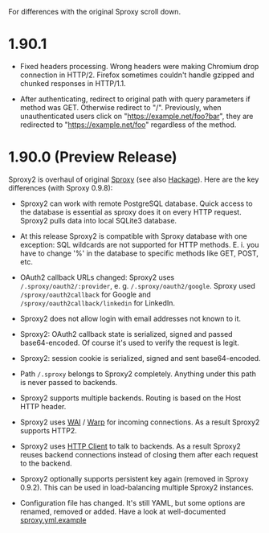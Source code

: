 For differences with the original Sproxy scroll down.


1.90.1
======

  * Fixed headers processing. Wrong headers were making Chromium drop connection in HTTP/2.
    Firefox sometimes couldn't handle gzipped and chunked responses in HTTP/1.1.

  * After authenticating, redirect to original path with query parameters if
    method was GET.  Otherwise redirect to "/". Previously, when unauthenticated
    users click on "https://example.net/foo?bar", they are redirected to
    "https://example.net/foo" regardless of the method.



1.90.0 (Preview Release)
========================

Sproxy2 is overhaul of original [Sproxy](https://github.com/zalora/sproxy)
(see also [Hackage](https://hackage.haskell.org/package/sproxy)).
Here are the key differences (with Sproxy 0.9.8):

  * Sproxy2 can work with remote PostgreSQL database. Quick access to the database is essential
    as sproxy does it on every HTTP request. Sproxy2 pulls data into local SQLite3 database.

  * At this release Sproxy2 is compatible with Sproxy database with one exception:
    SQL wildcards are not supported for HTTP methods. E. i. you have to change '%' in
    the database to specific methods like GET, POST, etc.

  * OAuth2 callback URLs changed: Sproxy2 uses `/.sproxy/oauth2/:provider`,
    e. g. `/.sproxy/oauth2/google`. Sproxy used `/sproxy/oauth2callback` for Google
    and `/sproxy/oauth2callback/linkedin` for LinkedIn.

  * Sproxy2 does not allow login with email addresses not known to it.

  * Sproxy2: OAuth2 callback state is serialized, signed and passed base64-encoded.
    Of course it's used to verify the request is legit.

  * Sproxy2: session cookie is serialized, signed and sent base64-encoded.

  * Path `/.sproxy` belongs to Sproxy2 completely. Anything under this path is never passed to backends.

  * Sproxy2 supports multiple backends. Routing is based on the Host HTTP header.

  * Sproxy2 uses [WAI](https://hackage.haskell.org/package/wai) / [Warp](https://hackage.haskell.org/package/warp)
    for incoming connections. As a result Sproxy2 supports HTTP2.

  * Sproxy2 uses [HTTP Client](https://hackage.haskell.org/package/http-client) to talk to backends.
    As a result Sproxy2 reuses backend connections instead of closing them after each request to the backend.

  * Sproxy2 optionally supports persistent key again (removed in Sproxy 0.9.2).
    This can be used in load-balancing multiple Sproxy2 instances.

  * Configuration file has changed. It's still YAML, but some options are renamed, removed or added.
    Have a look at well-documented [sproxy.yml.example](./sproxy.yml.example)

